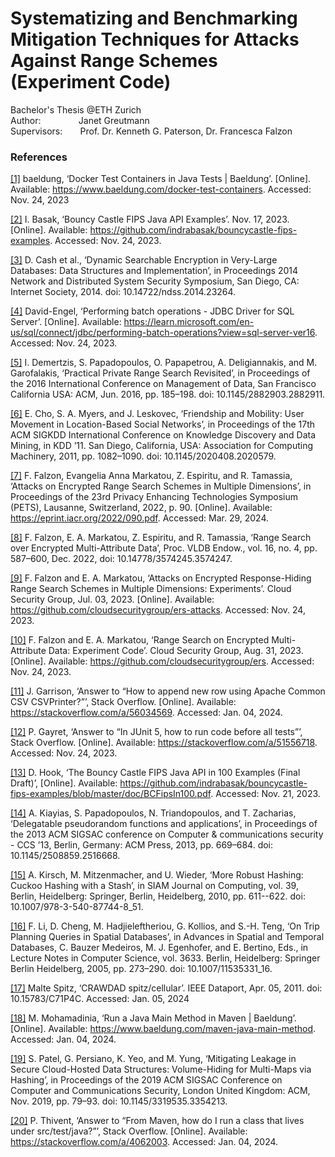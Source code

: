 # Systematizing and Benchmarking Mitigation Techniques for Attacks Against Range Schemes (Experiment Code)

Bachelor's Thesis @ETH Zurich \
Author: &emsp; &emsp; &emsp; &thinsp;Janet Greutmann   
Supervisors:  &emsp; &thinsp; Prof. Dr. Kenneth G. Paterson, Dr. Francesca Falzon

### References

[[1]](https://www.baeldung.com/docker-test-containers)
baeldung, ‘Docker Test Containers in Java Tests | Baeldung’. [Online].
Available: https://www.baeldung.com/docker-test-containers. Accessed: Nov. 24, 2023

[[2]](https://github.com/indrabasak/bouncycastle-fips-examples)
I. Basak, ‘Bouncy Castle FIPS Java API Examples’. Nov. 17, 2023. [Online].
Available: https://github.com/indrabasak/bouncycastle-fips-examples. Accessed: Nov. 24, 2023.

[[3]](http://dx.doi.org/10.14722/ndss.2014.23264)
D. Cash et al., ‘Dynamic Searchable Encryption in Very-Large Databases: Data Structures and Implementation’, in
Proceedings 2014 Network and Distributed System Security Symposium, San Diego, CA: Internet Society, 2014. doi:
10.14722/ndss.2014.23264.

[[4]](https://learn.microsoft.com/en-us/sql/connect/jdbc/performing-batch-operations?view=sql-server-ver16)
David-Engel, ‘Performing batch operations - JDBC Driver for SQL Server’. [Online].
Available: https://learn.microsoft.com/en-us/sql/connect/jdbc/performing-batch-operations?view=sql-server-ver16. Accessed: Nov. 24, 2023.

[[5]](https://doi.org/10.1145/2882903.2882911)
I. Demertzis, S. Papadopoulos, O. Papapetrou, A. Deligiannakis, and M. Garofalakis, ‘Practical Private Range Search
Revisited’, in Proceedings of the 2016 International Conference on Management of Data, San Francisco California USA:
ACM, Jun. 2016, pp. 185–198. doi: 10.1145/2882903.2882911.

[[6]](https://doi.org/10.1145/2020408.2020579)
E. Cho, S. A. Myers, and J. Leskovec, ‘Friendship and Mobility: User Movement in Location-Based Social Networks’, in Proceedings of the 17th ACM SIGKDD International Conference on Knowledge Discovery and Data Mining, in KDD ’11. San Diego, California, USA: Association for Computing Machinery, 2011, pp. 1082–1090. doi: 10.1145/2020408.2020579.

[[7]](https://eprint.iacr.org/2022/090.pdf)
F. Falzon, Evangelia Anna Markatou, Z. Espiritu, and R. Tamassia, ‘Attacks on Encrypted Range Search Schemes in Multiple Dimensions’, in Proceedings of the 23rd Privacy Enhancing Technologies Symposium (PETS), Lausanne, Switzerland, 2022, p. 90. [Online]. Available: https://eprint.iacr.org/2022/090.pdf. Accessed: Mar. 29, 2024.

[[8]](https://doi.org/10.14778/3574245.3574247)
F. Falzon, E. A. Markatou, Z. Espiritu, and R. Tamassia, ‘Range Search over Encrypted Multi-Attribute Data’, Proc. VLDB
Endow., vol. 16, no. 4, pp. 587–600, Dec. 2022, doi: 10.14778/3574245.3574247.

[[9]](https://github.com/cloudsecuritygroup/ers-attacks)
F. Falzon and E. A. Markatou, ‘Attacks on Encrypted Response-Hiding Range Search Schemes in Multiple
Dimensions: Experiments’. Cloud Security Group, Jul. 03, 2023. [Online].
Available: https://github.com/cloudsecuritygroup/ers-attacks. Accessed: Nov. 24, 2023.

[[10]](https://github.com/cloudsecuritygroup/ers)
F. Falzon and E. A. Markatou, ‘Range Search on Encrypted Multi-Attribute Data: Experiment Code’. Cloud
Security Group, Aug. 31, 2023. [Online]. Available: https://github.com/cloudsecuritygroup/ers. Accessed: Nov. 24, 2023.

[[11]](https://stackoverflow.com/a/56034569)
J. Garrison, ‘Answer to “How to append new row using Apache Common CSV CSVPrinter?”’, Stack Overflow. [Online]. Available: https://stackoverflow.com/a/56034569. Accessed: Jan. 04,
2024.

[[12]](https://stackoverflow.com/a/51556718)
P. Gayret, ‘Answer to “In JUnit 5, how to run code before all tests”’, Stack Overflow. [Online]. Available: https://stackoverflow.com/a/51556718. Accessed: Nov. 24,
2023.

[[13]](https://github.com/indrabasak/bouncycastle-fips-examples/blob/master/doc/BCFipsIn100.pdf)
D. Hook, ‘The Bouncy Castle FIPS Java API in 100 Examples (Final Draft)’, [Online].
Available: https://github.com/indrabasak/bouncycastle-fips-examples/blob/master/doc/BCFipsIn100.pdf. Accessed: Nov. 21, 2023.

[[14]](https://doi.org/10.1145/2508859.2516668)
A. Kiayias, S. Papadopoulos, N. Triandopoulos, and T. Zacharias, ‘Delegatable pseudorandom functions and applications’,
in Proceedings of the 2013 ACM SIGSAC conference on Computer & communications security - CCS ’13, Berlin, Germany: ACM
Press, 2013, pp. 669–684. doi: 10.1145/2508859.2516668.

[[15]](https://doi.org/10.1137/080728743)
A. Kirsch, M. Mitzenmacher, and U. Wieder, ‘More Robust Hashing: Cuckoo Hashing with a Stash’, in SIAM Journal on Computing, vol. 39, Berlin, Heidelberg: Springer, Berlin, Heidelberg, 2010, pp. 611--622. doi: 10.1007/978-3-540-87744-8_51.

[[16]](https://doi.org/10.1007/11535331_16)
F. Li, D. Cheng, M. Hadjieleftheriou, G. Kollios, and S.-H. Teng, ‘On Trip Planning Queries in Spatial Databases’, in Advances in Spatial and Temporal Databases, C. Bauzer Medeiros, M. J. Egenhofer, and E. Bertino, Eds., in Lecture Notes in Computer Science, vol. 3633. Berlin, Heidelberg: Springer Berlin Heidelberg, 2005, pp. 273–290. doi: 10.1007/11535331_16.

[[17]](https://doi.org/10.15783/C71P4C)
Malte Spitz, ‘CRAWDAD spitz/cellular’. IEEE Dataport, Apr. 05, 2011. doi: 10.15783/C71P4C. Accessed: Jan. 05, 2024

[[18]](https://www.baeldung.com/maven-java-main-method)
M. Mohamadinia, ‘Run a Java Main Method in Maven | Baeldung’. [Online].
Available: https://www.baeldung.com/maven-java-main-method. Accessed: Jan. 04, 2024.

[[19]](https://doi.org/10.1145/3319535.3354213)
S. Patel, G. Persiano, K. Yeo, and M. Yung, ‘Mitigating Leakage in Secure Cloud-Hosted Data Structures: Volume-Hiding for Multi-Maps via Hashing’, in Proceedings of the 2019 ACM SIGSAC Conference on Computer and Communications Security, London United Kingdom: ACM, Nov. 2019, pp. 79–93. doi: 10.1145/3319535.3354213.

[[20]](https://stackoverflow.com/a/4062003)
P. Thivent, ‘Answer to “From Maven, how do I run a class that lives under src/test/java?”’, Stack Overflow. [Online]. Available: https://stackoverflow.com/a/4062003. Accessed:
Jan. 04, 2024.
